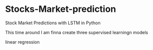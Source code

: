 # Stocks-Market-prediction
Stock Market Predictions with LSTM in Python

This time around I am finna create three supervised learningn models

linear regression

